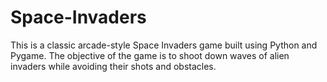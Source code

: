 # Space-Invaders
This is a classic arcade-style Space Invaders game built using Python and Pygame. The objective of the game is to shoot down waves of alien invaders while avoiding their shots and obstacles.
